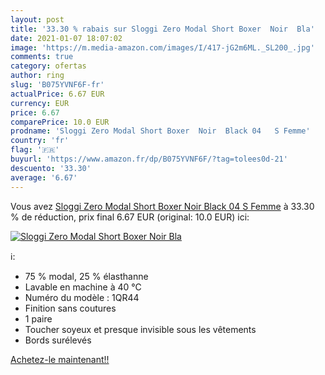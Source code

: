 ```yaml
---
layout: post
title: '33.30 % rabais sur Sloggi Zero Modal Short Boxer  Noir  Bla'
date: 2021-01-07 18:07:02
image: 'https://m.media-amazon.com/images/I/417-jG2m6ML._SL200_.jpg'
comments: true
category: ofertas
author: ring
slug: 'B075YVNF6F-fr'
actualPrice: 6.67 EUR
currency: EUR
price: 6.67
comparePrice: 10.0 EUR
prodname: 'Sloggi Zero Modal Short Boxer  Noir  Black 04   S Femme'
country: 'fr'
flag: '🇫🇷'
buyurl: 'https://www.amazon.fr/dp/B075YVNF6F/?tag=tolees0d-21'
descuento: '33.30'
average: '6.67'
---
```


Vous avez [Sloggi Zero Modal Short Boxer  Noir  Black 04   S Femme](https://www.amazon.fr/dp/B075YVNF6F/?tag=tolees0d-21)  à  33.30 % de réduction, prix final  6.67 EUR (original: 10.0 EUR) ici:

[![Sloggi Zero Modal Short Boxer  Noir  Bla](https://m.media-amazon.com/images/I/417-jG2m6ML._SL200_.jpg)](https://www.amazon.fr/dp/B075YVNF6F/?tag=tolees0d-21)

ℹ️:

- 75 % modal, 25 % élasthanne
- Lavable en machine à 40 °C
- Numéro du modèle : 1QR44
- Finition sans coutures
- 1 paire
- Toucher soyeux et presque invisible sous les vêtements
- Bords surélevés

[Achetez-le maintenant!!](https://www.amazon.fr/dp/B075YVNF6F/?tag=tolees0d-21)
